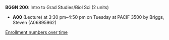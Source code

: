 **BGGN 200**: Intro to Grad Studies/Biol Sci (2 units)

- **A00** (Lecture) at 3:30 pm–4:50 pm on Tuesday at PACIF 3500 by Briggs, Steven (A06895962)

[Enrollment numbers over time](./BGGN200.tsv)
